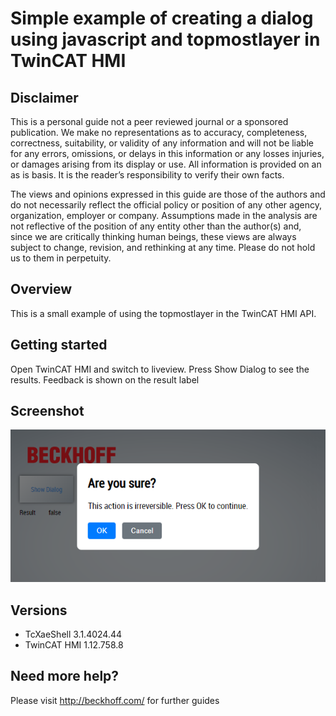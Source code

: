 # Simple example of creating a dialog using javascript and topmostlayer in TwinCAT HMI

## Disclaimer

This is a personal guide not a peer reviewed journal or a sponsored publication. We make
no representations as to accuracy, completeness, correctness, suitability, or validity of any
information and will not be liable for any errors, omissions, or delays in this information or any
losses injuries, or damages arising from its display or use. All information is provided on an as
is basis. It is the reader’s responsibility to verify their own facts.

The views and opinions expressed in this guide are those of the authors and do not
necessarily reflect the official policy or position of any other agency, organization, employer or
company. Assumptions made in the analysis are not reflective of the position of any entity
other than the author(s) and, since we are critically thinking human beings, these views are
always subject to change, revision, and rethinking at any time. Please do not hold us to them
in perpetuity.

## Overview

This is a small example of using the topmostlayer in the TwinCAT HMI API.

## Getting started

Open TwinCAT HMI and switch to liveview. Press Show Dialog to see the results. Feedback is shown on the result label

## Screenshot

![image](./docs/images/Screenshot.png)

## Versions

- TcXaeShell 3.1.4024.44
- TwinCAT HMI 1.12.758.8

## Need more help?

Please visit http://beckhoff.com/ for further guides
